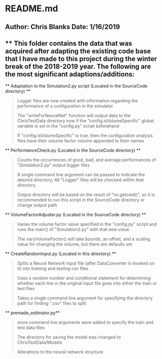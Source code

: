 # README.md 
## Author: Chris Blanks  Date: 1/16/2019

** This folder contains the data that was acquired after adapting the existing code base that I have made to this project during the winter break of the 2018-2019 year. The following are the most significant adaptions/additions:
---

** Adaptation to the Simulation2.py script (Located in the SourceCode directory) **
> Logger files are now created with information regarding the performance of a configuration in the simulator
>
>The "writeForNeuralNet" function will output data to the ChrisTestData directory now if the "config.isVolumeSpecific" global variable is set in the "config.py" script beforehand
>
> If "config.isVolumeSpecific" is true, then the configuration analysis files have their volume factor volume appended to their names


** PerformanceCheck.py (Located in the SourceCode directory) **
> Counts the occurrences of good, bad, and average performances of "Simulation2.py" output logger files
>
> A single command line argument can be passed to indicate the desired directory; All "Logger" files will be checked within that directory 
>
> Output directory will be based on the result of "os.getcwd()", so it is recommended to run this script in the SourceCode directory or change output path

** VolumeFactorAdjuster.py (Located in the SourceCode directory) **
> Varies the volume factor value specified in the "config.py" script and runs the main() of "Simulation2.py" with that new value.
>
> The varyVolumeFactor() will take bounds, an offset, and a scaling value for changing the volume, but there are defaults set

** CreateRandomInput.py (Located in this directory) **
> Splits a Neural Network input file (after DataConverter is invoked on it) into training and testing csv files
>
> Uses a random number and conditional statement for determining whether each line in the original input file goes into either the train or test files
>
> Takes a single command line argument for specifying the directory path for finding ".csv" files to split

** premade_estimator.py**
> more command line arguments were added to specify the train and test data files
>
> The directory for saving the model was changed to ChrisTestData/Models
>
> Alterations to the neural network structure